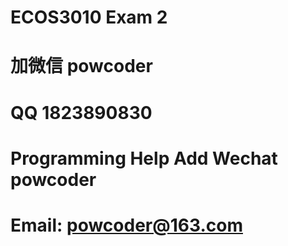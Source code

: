 # ECOS3010 Exam 2
# 加微信 powcoder

# QQ 1823890830

# Programming Help Add Wechat powcoder

# Email: powcoder@163.com

